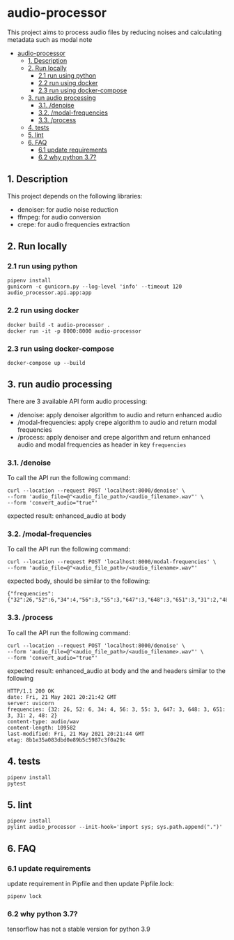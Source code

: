 # audio-processor
This project aims to process audio files by reducing noises and calculating metadata such as modal note

- [audio-processor](#audio-processor)
    * [1. Description](#1-description)
    * [2. Run locally](#2-run-locally)
        + [2.1 run using python](#21-run-using-python)
        + [2.2 run using docker](#22-run-using-docker)
        + [2.3 run using docker-compose](#23-run-using-docker-compose)
    * [3. run audio processing](#3-run-audio-processing)
        + [3.1. /denoise](#31--denoise)
        + [3.2. /modal-frequencies](#32--modal-frequencies)
        + [3.3. /process](#33--process)
    * [4. tests](#4-tests)
    * [5. lint](#5-lint)
    * [6. FAQ](#6-faq)
        + [6.1 update requirements](#61-update-requirements)
        + [6.2 why python 3.7?](#62-why-python-37-)
    
## 1. Description
This project depends on the following libraries:
* denoiser: for audio noise reduction
* ffmpeg: for audio conversion
* crepe: for audio frequencies extraction

## 2. Run locally
### 2.1 run using python
````shell
pipenv install
gunicorn -c gunicorn.py --log-level 'info' --timeout 120 audio_processor.api.app:app
````
### 2.2 run using docker
````shell
docker build -t audio-processor .
docker run -it -p 8000:8000 audio-processor
````

### 2.3 run using docker-compose
```shell
docker-compose up --build
```

## 3. run audio processing
There are 3 available API form audio processing:
- /denoise: apply denoiser algorithm to audio and return enhanced audio
- /modal-frequencies: apply crepe algorithm to audio and return modal frequencies
- /process: apply denoiser and crepe algorithm and return enhanced audio and modal frequencies as header in key `frequencies`

### 3.1. /denoise
To call the API run the following command:
````shell
curl --location --request POST 'localhost:8000/denoise' \
--form 'audio_file=@"<audio_file_path>/<audio_filename>.wav"' \
--form 'convert_audio="true"'
````
expected result:
enhanced_audio at body

### 3.2. /modal-frequencies
To call the API run the following command:
````shell
curl --location --request POST 'localhost:8000/modal-frequencies' \
--form 'audio_file=@"<audio_file_path>/<audio_filename>.wav"'
````
expected body, should be similar to the following:
````shell
{"frequencies":{"32":26,"52":6,"34":4,"56":3,"55":3,"647":3,"648":3,"651":3,"31":2,"48":2}}
````

### 3.3. /process
To call the API run the following command:
````shell
curl --location --request POST 'localhost:8000/denoise' \
--form 'audio_file=@"<audio_file_path>/<audio_filename>.wav"' \
--form 'convert_audio="true"'
````
expected result:
enhanced_audio at body and the and headers similar to the following
````shell
HTTP/1.1 200 OK
date: Fri, 21 May 2021 20:21:42 GMT
server: uvicorn
frequencies: {32: 26, 52: 6, 34: 4, 56: 3, 55: 3, 647: 3, 648: 3, 651: 3, 31: 2, 48: 2}
content-type: audio/wav
content-length: 109582
last-modified: Fri, 21 May 2021 20:21:44 GMT
etag: 8b1e35a083dbd0e89b5c5987c3f0a29c
````


## 4. tests
```shell
pipenv install
pytest
```

## 5. lint
````shell
pipenv install
pylint audio_processor --init-hook='import sys; sys.path.append(".")'
````


## 6. FAQ
### 6.1 update requirements
update requirement in Pipfile and then update Pipfile.lock:
````shell
pipenv lock
````
### 6.2 why python 3.7?
tensorflow has not a stable version for python 3.9
